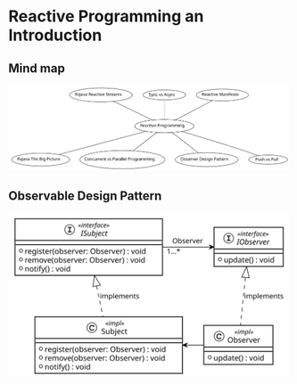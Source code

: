 # Reactive Programming an Introduction

## Mind map

![mind-map](./src/main/resources/img/mindmap.svg)

## Observable Design Pattern

![observable](./src/main/resources/img/observer.svg)
